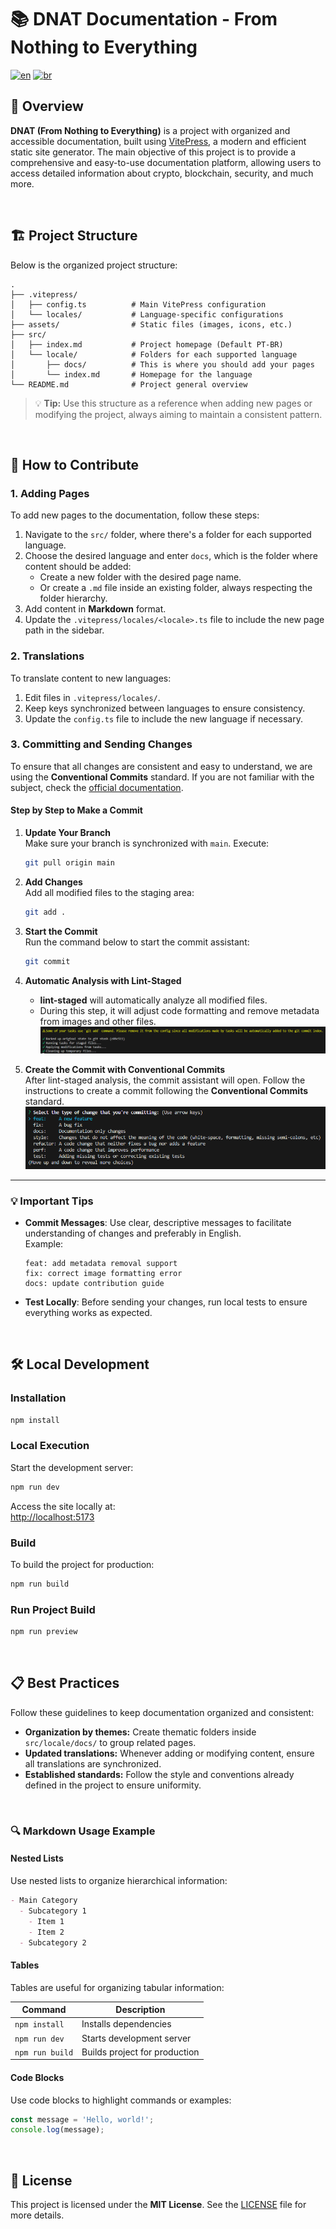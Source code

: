 # 📚 DNAT Documentation - From Nothing to Everything

[![en](https://img.shields.io/badge/lang-en-red.svg)](./README.md)
[![br](https://img.shields.io/badge/lang-br-green.svg)](./README-br.md)

## 🌟 Overview

**DNAT (From Nothing to Everything)** is a project with organized and accessible
documentation, built using [VitePress](https://vitepress.vuejs.org/), a modern
and efficient static site generator. The main objective of this project is to
provide a comprehensive and easy-to-use documentation platform, allowing users
to access detailed information about crypto, blockchain, security, and much
more.

<br>

## 🏗️ Project Structure

Below is the organized project structure:

```
.
├── .vitepress/
│   ├── config.ts          # Main VitePress configuration
│   └── locales/           # Language-specific configurations
├── assets/                # Static files (images, icons, etc.)
├── src/
│   ├── index.md           # Project homepage (Default PT-BR)
│   └── locale/            # Folders for each supported language
│       ├── docs/          # This is where you should add your pages
│       └── index.md       # Homepage for the language
└── README.md              # Project general overview
```

> 💡 **Tip:** Use this structure as a reference when adding new pages or
> modifying the project, always aiming to maintain a consistent pattern.

<br>

## 🤝 How to Contribute

### 1. Adding Pages

To add new pages to the documentation, follow these steps:

1. Navigate to the `src/` folder, where there's a folder for each supported
   language.
2. Choose the desired language and enter `docs`, which is the folder where
   content should be added:
   - Create a new folder with the desired page name.
   - Or create a `.md` file inside an existing folder, always respecting the
     folder hierarchy.
3. Add content in **Markdown** format.
4. Update the `.vitepress/locales/<locale>.ts` file to include the new page path
   in the sidebar.

### 2. Translations

To translate content to new languages:

1. Edit files in `.vitepress/locales/`.
2. Keep keys synchronized between languages to ensure consistency.
3. Update the `config.ts` file to include the new language if necessary.

### **3. Committing and Sending Changes**

To ensure that all changes are consistent and easy to understand, we are using
the **Conventional Commits** standard. If you are not familiar with the subject,
check the
[official documentation](https://www.conventionalcommits.org/en/v1.0.0/).

#### **Step by Step to Make a Commit**

1. **Update Your Branch**  
   Make sure your branch is synchronized with `main`. Execute:

   ```bash
   git pull origin main
   ```

2. **Add Changes**  
   Add all modified files to the staging area:

   ```bash
   git add .
   ```

3. **Start the Commit**  
   Run the command below to start the commit assistant:

   ```bash
   git commit
   ```

4. **Automatic Analysis with Lint-Staged**

   - **lint-staged** will automatically analyze all modified files.
   - During this step, it will adjust code formatting and remove metadata from
     images and other files. ![Lint-Staged](./assets/lint-staged.png)

5. **Create the Commit with Conventional Commits**  
   After lint-staged analysis, the commit assistant will open. Follow the
   instructions to create a commit following the **Conventional Commits**
   standard.  
   ![Conventional Commits](./assets/conventional-commits.png)

---

### 💡 **Important Tips**

- **Commit Messages**: Use clear, descriptive messages to facilitate
  understanding of changes and preferably in English.  
  Example:
  ```
  feat: add metadata removal support
  fix: correct image formatting error
  docs: update contribution guide
  ```
- **Test Locally**: Before sending your changes, run local tests to ensure
  everything works as expected.

<br>

## 🛠️ Local Development

### Installation

```bash
npm install
```

### Local Execution

Start the development server:

```bash
npm run dev
```

Access the site locally at:  
[http://localhost:5173](http://localhost:5173)

### Build

To build the project for production:

```bash
npm run build
```

### Run Project Build

```bash
npm run preview
```

<br>

## 📋 Best Practices

Follow these guidelines to keep documentation organized and consistent:

- **Organization by themes:** Create thematic folders inside `src/locale/docs/`
  to group related pages.
- **Updated translations:** Whenever adding or modifying content, ensure all
  translations are synchronized.
- **Established standards:** Follow the style and conventions already defined in
  the project to ensure uniformity.

<br>

### 🔍 Markdown Usage Example

#### Nested Lists

Use nested lists to organize hierarchical information:

```markdown
- Main Category
  - Subcategory 1
    - Item 1
    - Item 2
  - Subcategory 2
```

#### Tables

Tables are useful for organizing tabular information:

| Command         | Description                   |
| --------------- | ----------------------------- |
| `npm install`   | Installs dependencies         |
| `npm run dev`   | Starts development server     |
| `npm run build` | Builds project for production |

#### Code Blocks

Use code blocks to highlight commands or examples:

```javascript
const message = 'Hello, world!';
console.log(message);
```

<br>

## 📜 License

This project is licensed under the **MIT License**. See the
[LICENSE](./LICENCE.txt) file for more details.
